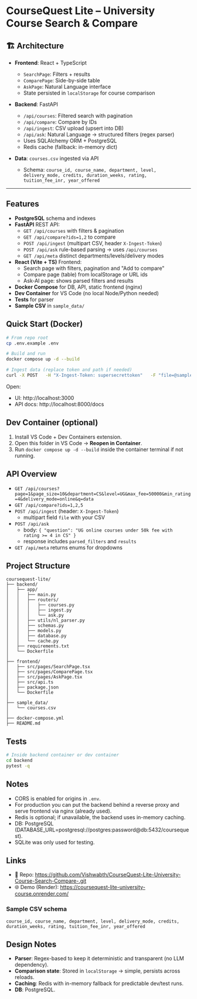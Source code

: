 # CourseQuest Lite – University Course Search & Compare
## 🏗 Architecture
- **Frontend**: React + TypeScript  
  - `SearchPage`: Filters + results  
  - `ComparePage`: Side-by-side table  
  - `AskPage`: Natural Language interface  
  - State persisted in `localStorage` for course comparison  

- **Backend**: FastAPI  
  - `/api/courses`: Filtered search with pagination  
  - `/api/compare`: Compare by IDs  
  - `/api/ingest`: CSV upload (upsert into DB)  
  - `/api/ask`: Natural Language → structured filters (regex parser)  
  - Uses SQLAlchemy ORM + PostgreSQL 
  - Redis cache (fallback: in-memory dict)  

- **Data**: `courses.csv` ingested via API  
  - Schema: `course_id, course_name, department, level, delivery_mode, credits, duration_weeks, rating, tuition_fee_inr, year_offered`

---

## Features

- **PostgreSQL** schema and indexes
- **FastAPI** REST API:
  - `GET /api/courses` with filters & pagination
  - `GET /api/compare?ids=1,2` to compare
  - `POST /api/ingest` (multipart CSV, header `X-Ingest-Token`)
  - `POST /api/ask` rule-based parsing -> uses `/api/courses`
  - `GET /api/meta` distinct departments/levels/delivery modes
- **React (Vite + TS)** Frontend:
  - Search page with filters, pagination and "Add to compare"
  - Compare page (table) from localStorage or URL ids
  - Ask-AI page: shows parsed filters and results
- **Docker Compose** for DB, API, static frontend (nginx)
- **Dev Container** for VS Code (no local Node/Python needed)
- **Tests** for parser
- **Sample CSV** in `sample_data/`

## Quick Start (Docker)

```bash
# From repo root
cp .env.example .env

# Build and run
docker compose up -d --build

# Ingest data (replace token and path if needed)
curl -X POST   -H "X-Ingest-Token: supersecrettoken"   -F "file=@sample_data/courses.csv"   http://localhost:8000/api/ingest
```

Open:
- UI: http://localhost:3000
- API docs: http://localhost:8000/docs

## Dev Container (optional)

1. Install VS Code + Dev Containers extension.
2. Open this folder in VS Code → **Reopen in Container**.
3. Run `docker compose up -d --build` inside the container terminal if not running.

## API Overview

- `GET /api/courses?page=1&page_size=10&department=CS&level=UG&max_fee=50000&min_rating=4&delivery_mode=online&q=data`
- `GET /api/compare?ids=1,2,5`
- `POST /api/ingest` (header: `X-Ingest-Token`)
  - multipart field `file` with your CSV
- `POST /api/ask`
  - body: `{ "question": "UG online courses under 50k fee with rating >= 4 in CS" }`
  - response includes `parsed_filters` and `results`
- `GET /api/meta` returns enums for dropdowns

## Project Structure

```
coursequest-lite/
├── backend/
│   ├── app/
│   │   ├── main.py
│   │   ├── routers/
│   │   │   ├── courses.py
│   │   │   ├── ingest.py
│   │   │   └── ask.py
│   │   ├── utils/nl_parser.py
│   │   ├── schemas.py
│   │   ├── models.py
│   │   ├── database.py
│   │   └── cache.py
│   ├── requirements.txt
│   └── Dockerfile
│
├── frontend/
│   ├── src/pages/SearchPage.tsx
│   ├── src/pages/ComparePage.tsx
│   ├── src/pages/AskPage.tsx
│   ├── src/api.ts
│   ├── package.json
│   └── Dockerfile
│
├── sample_data/
│   └── courses.csv
│
├── docker-compose.yml
├── README.md

```

## Tests

```bash
# Inside backend container or dev container
cd backend
pytest -q
```

## Notes

- CORS is enabled for origins in `.env`.
- For production you can put the backend behind a reverse proxy and serve frontend via nginx (already used).
- Redis is optional; if unavailable, the backend uses in-memory caching.
- DB: PostgreSQL (DATABASE_URL=postgresql://postgres:password@db:5432/coursequest).
- SQLite was only used for testing.


## Links
- 📂 Repo: https://github.com/Vishwabth/CourseQuest-Lite-University-Course-Search-Compare-.git
- 🌐 Demo (Render): https://coursequest-lite-university-course.onrender.com/

### Sample CSV schema
`course_id, course_name, department, level, delivery_mode, credits, duration_weeks, rating, tuition_fee_inr, year_offered`

## Design Notes
- **Parser**: Regex-based to keep it deterministic and transparent (no LLM dependency).
- **Comparison state**: Stored in `localStorage` → simple, persists across reloads.
- **Caching**: Redis with in-memory fallback for predictable dev/test runs.
- **DB**: PostgreSQL.

